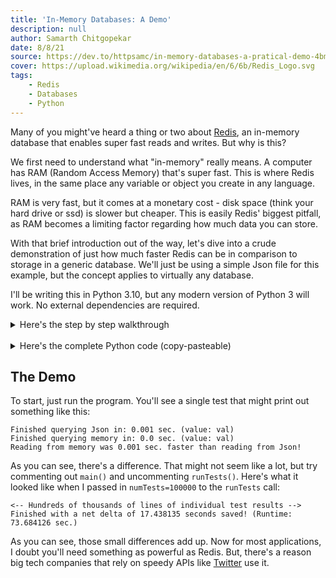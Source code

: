 ```yaml
---
title: 'In-Memory Databases: A Demo'
description: null
author: Samarth Chitgopekar
date: 8/8/21
source: https://dev.to/httpsamc/in-memory-databases-a-pratical-demo-4bmp
cover: https://upload.wikimedia.org/wikipedia/en/6/6b/Redis_Logo.svg
tags:
    - Redis
    - Databases
    - Python
---
```


Many of you might've heard a thing or two about [Redis](https://redis.io/), an in-memory database that enables super fast reads and writes. But why is this?

We first need to understand what "in-memory" really means. A computer has RAM (Random Access Memory) that's super fast. This is where Redis lives, in the same place any variable or object you create in any language.

RAM is very fast, but it comes at a monetary cost - disk space (think your hard drive or ssd) is slower but cheaper. This is easily Redis' biggest pitfall, as RAM becomes a limiting factor regarding how much data you can store.

With that brief introduction out of the way, let's dive into a crude demonstration of just how much faster Redis can be in comparison to storage in a generic database. We'll just be using a simple Json file for this example, but the concept applies to virtually any database.

I'll be writing this in Python 3.10, but any modern version of Python 3 will work. No external dependencies are required.

<details>
<summary>Here's the step by step walkthrough</summary>

To start, I'm going to import a few modules: `json` (allows us to port between json <-> python dict) and `time` (allows us to keep track of time). Then, I'll create a dictionary called `DATA`, which will be cached in memory since it's a variable.

```Python
import json
import time

DATA: dict = {
    "key": "val"
}
```

Next, I'll define a quick method to create a Json file that represents the `DATA` variable in the current directory - this is what we'll compare our in-memory calls to:

```Python
def createJsonFile() -> None:
    "Creates a simple data.json in the current directory with the value of the dict DATA"

    with open('data.json', 'w') as f:
        json.dump(DATA, f)
```

Now I'll define a method that opens the Json file, converts it into a dict, and calls for the value of `key`:

```Python
def readFromJson() -> float:
    """Reads the value of "key" by opening data.json and parsing it into a dict,
    and then querying the in-memory dict.

    Returns:
        float: How long the operation took to complete in seconds (rounded to 6 dec.)
    """

    start = time.time()

    with open('data.json', 'r') as f:
        readData = json.loads(f.read())
    value = readData["key"]

    timeToComplete = round(time.time()-start, 6)

    print(f"Finished querying Json in: {timeToComplete} sec. (value: {value})")
    return timeToComplete
```

Here, I'm defining a method to get the value of `key`, but from the already cached in-memory dict `DATA`:

```Python
def readFromMemory() -> float:
    """Reads the value of "key" from the in-memory dict DATA (global)"

    Returns:
        float: How long the operation took to complete in seconds (rounded to 6 dec.)
    """
    start = time.time()

    value = DATA["key"]

    timeToComplete = round(time.time()-start, 6)

    print(f"Finished querying memory in: {timeToComplete} sec. (value: {value})")
    return timeToComplete
```

Finally, I'll define a quick tester method to compare the in-memory calls vs the file calls:

```Python
 def main() -> float:
    """Runs a call to readFromMemory and readFromJson and explains which was faster
    and by how much.

    Returns:
        float: the time difference between the readFromMemory and readFromJson calls (rounded to 6 dec.)
                (if pos. -> readFromMemory was faster, if neg. -> readFromJson was faster)
    """
    readFromJsonTime = readFromJson()
    readFromMemoryTime = readFromMemory()

    totalDelta = round(readFromJsonTime-readFromMemoryTime, 6)

    if totalDelta >= 0:
        print(f"Reading from memory was {totalDelta} sec. faster than reading from Json!")
    else:
        print(f"Wow! Reading from Json was actually {-totalDelta} sec. faster!")

    return totalDelta
```

As a bonus, I'm going to define a batch method to run lots of tests for us an aggregate the total results:

```Python
def runTests(numTests: int = 10000) -> None:
    """Runs lots of comparisons and explains the net delta,
    or how much time was saved by the in-memory calls.

    Args:
        numTests (int, optional): How many tests to run. Defaults to 10,000.
    """
    start = time.time()
    deltaCount = 0

    for _ in range(1, numTests):
        deltaCount += main()

    timeToComplete = round(time.time()-start, 6)
    print(f"Finished with a net delta of {round(deltaCount, 6)} seconds saved! (Runtime: {timeToComplete} sec.)")
```

Last but not least, the actual call:

```Python
if __name__ == "__main__":
    createJsonFile()

    # Try this out first to see a single test
    main()

    # Run this later to see a large comparsion - supply a custom value for numTests if you want!
    #runTests()
```

</details>

<br>

<details>
<summary>Here's the complete Python code (copy-pasteable)</summary>

```Python
import json
import time

DATA: dict = {
    "key": "val"
}

def createJsonFile() -> None:
    "Creates a simple data.json in the current directory with the value of the dict DATA"

    with open('data.json', 'w') as f:
        json.dump(DATA, f)

def readFromJson() -> float:
    """Reads the value of "key" by opening data.json and parsing it into a dict,
    and then querying the in-memory dict.

    Returns:
        float: How long the operation took to complete in seconds (rounded to 6 dec.)
    """

    start = time.time()

    with open('data.json', 'r') as f:
        readData = json.loads(f.read())
    value = readData["key"]

    timeToComplete = round(time.time()-start, 6)

    print(f"Finished querying Json in: {timeToComplete} sec. (value: {value})")
    return timeToComplete

def readFromMemory() -> float:
    """Reads the value of "key" from the in-memory dict DATA (global)"

    Returns:
        float: How long the operation took to complete in seconds (rounded to 6 dec.)
    """
    start = time.time()

    value = DATA["key"]

    timeToComplete = round(time.time()-start, 6)

    print(f"Finished querying memory in: {timeToComplete} sec. (value: {value})")
    return timeToComplete

def main() -> float:
    """Runs a call to readFromMemory and readFromJson and explains which was faster
    and by how much.

    Returns:
        float: the time difference between the readFromMemory and readFromJson calls (rounded to 6 dec.)
                (if pos. -> readFromMemory was faster, if neg. -> readFromJson was faster)
    """
    readFromJsonTime = readFromJson()
    readFromMemoryTime = readFromMemory()

    totalDelta = round(readFromJsonTime-readFromMemoryTime, 6)

    if totalDelta >= 0:
        print(f"Reading from memory was {totalDelta} sec. faster than reading from Json!")
    else:
        print(f"Wow! Reading from Json was actually {-totalDelta} sec. faster!")

    return totalDelta

def runTests(numTests: int = 10000) -> None:
    """Runs lots of comparisons and explains the net delta,
    or how much time was saved by the in-memory calls.

    Args:
        numTests (int, optional): How many tests to run. Defaults to 10,000.
    """
    start = time.time()
    deltaCount = 0

    for _ in range(1, numTests):
        deltaCount += main()

    timeToComplete = round(time.time()-start, 6)
    print(f"Finished with a net delta of {round(deltaCount, 6)} seconds saved! (Runtime: {timeToComplete} sec.)")

if __name__ == "__main__":
    createJsonFile()

    # Try this out first to see a single test
    main()

    # Run this later to see a large comparsion - supply a custom value for numTests if you want!
    #runTests()
```
</details>

## The Demo
To start, just run the program. You'll see a single test that might print out something like this:

```
Finished querying Json in: 0.001 sec. (value: val)
Finished querying memory in: 0.0 sec. (value: val)
Reading from memory was 0.001 sec. faster than reading from Json!
```

As you can see, there's a difference. That might not seem like a lot, but try commenting out `main()` and uncommenting `runTests()`. Here's what it looked like when I passed in `numTests=100000` to the `runTests` call:

```
<-- Hundreds of thousands of lines of individual test results -->
Finished with a net delta of 17.438135 seconds saved! (Runtime: 73.684126 sec.)
```

As you can see, those small differences add up. Now for most applications, I doubt you'll need something as powerful as Redis. But, there's a reason big tech companies that rely on speedy APIs like [Twitter](https://blog.twitter.com/engineering/en_us/topics/infrastructure/2019/improving-key-expiration-in-redis) use it.